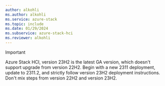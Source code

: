 ```yaml
---
author: alkohli
ms.author: alkohli
ms.service: azure-stack
ms.topic: include
ms.date: 01/29/2024
ms.subservice: azure-stack-hci
ms.reviewer: alkohli
---
```


> [!IMPORTANT]
> Azure Stack HCI, version 23H2 is the latest GA version, which doesn't support upgrade from version 22H2. Begin with a new 2311 deployment, update to 2311.2, and strictly follow version 23H2 deployment instructions. Don't mix steps from version 22H2 and version 23H2.
